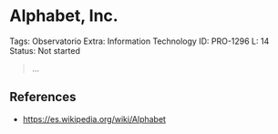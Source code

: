 # Alphabet, Inc.

Tags: Observatorio
Extra: Information Technology
ID: PRO-1296
L: 14
Status: Not started

> …
> 

## References

- https://es.wikipedia.org/wiki/Alphabet